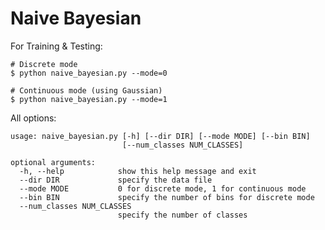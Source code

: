 # Naive Bayesian

For Training & Testing:

    # Discrete mode
    $ python naive_bayesian.py --mode=0

    # Continuous mode (using Gaussian)
    $ python naive_bayesian.py --mode=1


All options:
```
usage: naive_bayesian.py [-h] [--dir DIR] [--mode MODE] [--bin BIN]
                         [--num_classes NUM_CLASSES]

optional arguments:
  -h, --help            show this help message and exit
  --dir DIR             specify the data file
  --mode MODE           0 for discrete mode, 1 for continuous mode
  --bin BIN             specify the number of bins for discrete mode
  --num_classes NUM_CLASSES
                        specify the number of classes
```
